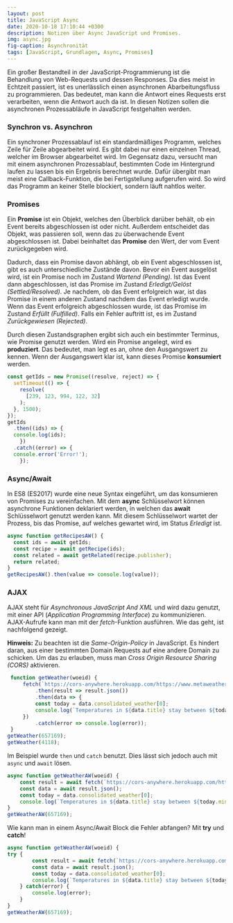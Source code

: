 ```yaml
---
layout: post
title: JavaScript Async
date: 2020-10-18 17:10:44 +0300
description: Notizen über Async JavaScript und Promises.
img: async.jpg
fig-caption: Asynchronität
tags: [JavaScript, Grundlagen, Async, Promises]
---
```

Ein großer Bestandteil in der JavaScript-Programmierung ist die Behandlung von Web-Requests und dessen Responses. Da dies meist in Echtzeit passiert, ist es unerlässlich einen asynchronen Abarbeitungsfluss zu programmieren. Das bedeutet, man kann die Antwort eines Requests erst verarbeiten, wenn die Antwort auch da ist. In diesen Notizen sollen die asynchronen Prozessabläufe in JavaScript festgehalten werden.

### Synchron vs. Asynchron

Ein synchroner Prozessablauf ist ein standardmäßiges Programm, welches Zeile für Zeile abgearbeitet wird. Es gibt dabei nur einen einzelnen Thread, welcher im Browser abgearbeitet wird. Im Gegensatz dazu, versucht man mit einem asynchronen Prozessablauf, bestimmten Code im Hintergrund laufen zu lassen bis ein Ergebnis berechnet wurde. Dafür übergibt man meist eine Callback-Funktion, die bei Fertigstellung aufgerufen wird. So wird das Programm an keiner Stelle blockiert, sondern läuft nahtlos weiter.

### Promises

Ein **Promise** ist ein Objekt, welches den Überblick darüber behält, ob ein Event bereits abgeschlossen ist oder nicht. Außerdem entscheidet das Objekt, was passieren soll, wenn das zu überwachende Event abgeschlossen ist. Dabei beinhaltet das **Promise** den Wert, der vom Event zurückgegeben wird.

Dadurch, dass ein Promise davon abhängt, ob ein Event abgeschlossen ist, gibt es auch unterschiedliche Zustände davon. Bevor ein Event ausgelöst wird, ist ein Promise noch im Zustand *Wartend (Pending)*. Ist das Event dann abgeschlossen, ist das Promise im Zustand *Erledigt/Gelöst (Settled/Resolved)*. Je nachdem, ob das Event erfolgreich war, ist das Promise in einem anderen Zustand nachdem das Event erledigt wurde. Wenn das Event erfolgreich abgeschlossen wurde, ist das Promise im Zustand *Erfüllt (Fulfilled)*. Falls ein Fehler auftritt ist, es im Zustand *Zurückgewiesen (Rejected)*.

Durch diesen Zustandsgraphen ergibt sich auch ein bestimmter Terminus, wie Promise genutzt werden. Wird ein Promise angelegt, wird es **produziert**. Das bedeutet, man legt es an, ohne den Ausgangswert zu kennen. Wenn der Ausgangswert klar ist, kann dieses Promise **konsumiert** werden.

```javascript
const getIds = new Promise((resolve, reject) => {
  setTimeout(() => {
    resolve(
      [239, 123, 994, 122, 32]
    );
  }, 1500);
});
getIds
  .then((ids) => {
  console.log(ids);
	})
  .catch((error) => {
  console.error('Error!');
	});
```

### Async/Await

In ES8 (ES2017) wurde eine neue Syntax eingeführt, um das konsumieren von Promises zu vereinfachen. Mit dem **async** Schlüsselwort können asynchrone Funktionen deklariert werden, in welchen das **await** Schlüsselwort genutzt werden kann. Mit diesem Schlüsselwort wartet der Prozess, bis das Promise, auf welches gewartet wird, im Status *Erledigt* ist.

```javascript
async function getRecipesAW() {
  const ids = await getIds;
  const recipe = await getRecipe(ids);
  const related = await getRelated(recipe.publisher);
  return related;
}
getRecipesAW().then(value => console.log(value));
```

### AJAX

AJAX steht für *Asynchronous JavaScript And XML* und wird dazu genutzt, mit einer API (*Application Programming Interface*) zu kommunizieren. AJAX-Aufrufe kann man mit der *fetch*-Funktion ausführen. Wie das geht, ist nachfolgend gezeigt.

**Hinweis:** Zu beachten ist die *Same-Origin-Policy* in JavaScript. Es hindert daran, aus einer bestimmten Domain Requests auf eine andere Domain zu schicken. Um das zu erlauben, muss man *Cross Origin Resource Sharing (CORS)* aktivieren. 

```javascript
 function getWeather(woeid) {
     fetch(`https://cors-anywhere.herokuapp.com/https://www.metaweather.com/api/location/${woeid}`)
         .then(result => result.json())
         .then(data => {
         const today = data.consolidated_weather[0];
         console.log(`Temperatures in ${data.title} stay between ${today.min_temp} and ${today.max_temp}`);
     })
         .catch(error => console.log(error));
 }
getWeather(657169);
getWeather(4118);
```

Im Beispiel wurde `then` und `catch` benutzt. Dies lässt sich jedoch auch mit `async` und `await` lösen.

```javascript
async function getWeatherAW(woeid) {
    const result = await fetch(`https://cors-anywhere.herokuapp.com/https://www.metaweather.com/api/location/${woeid}`);
    const data = await result.json();
    const today = data.consolidated_weather[0];
    console.log(`Temperatures in ${data.title} stay between ${today.min_temp} and ${today.max_temp}`);
}
getWeatherAW(657169);
```

Wie kann man in einem Async/Await Block die Fehler abfangen? Mit **try** und **catch**!

```javascript
async function getWeatherAW(woeid) {
try {
        const result = await fetch(`https://cors-anywhere.herokuapp.com/https://www.metaweather.com/api/location/${woeid}`);
        const data = await result.json();
        const today = data.consolidated_weather[0];
        console.log(`Temperatures in ${data.title} stay between ${today.min_temp} and ${today.max_temp}`);
    } catch(error) {
    	console.log(error);
    }
}
getWeatherAW(657169);
```